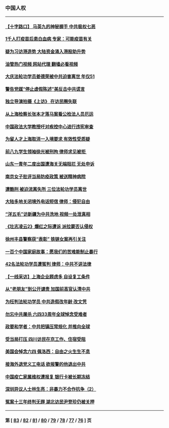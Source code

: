 ### 中国人权
---
#### [【十字路口】 马英九的神秘握手 中共极权七恶](../../pages/ncid278/n13756688.md?06110845) 
#### [1千人打疫苗后患白血病 专家：可能疫苗有关](../../pages/ncid278/n13755932.md?06110845) 
#### [疑为习访港造势 大陆资金涌入港股助升势](../../pages/ncid278/n13756127.md?06110845) 
#### [油管热门视频 网站代理 翻墙必看视频](http://209.222.30.114:81/youtube.html?06110845)
#### [大庆法轮功学员姜德荣被中共迫害离世 年仅51](../../pages/ncid278/n13755805.md?06110845) 
#### [警告党媒“停止虚假陈述”美反击中共谎言](../../pages/ncid278/n13755809.md?06110845) 
#### [独立导演拍摄《上访》 在访民圈失联](../../pages/ncid278/n13755221.md?06110845) 
#### [从上海检察长张本才落马案看公检法人员厄运](../../pages/ncid278/n13755011.md?06110845) 
#### [中国政法大学教授吁对疾控中心进行违宪审查](../../pages/ncid278/n13755348.md?06110845) 
#### [为留人才上海取消一入境要求 有效性受质疑](../../pages/ncid278/n13755114.md?06110845) 
#### [前八九学生领袖徐光被刑拘 律师求见被拒 ](../../pages/ncid278/n13755014.md?06110845) 
#### [山东一青年二度出国遭海关无端阻拦 无处申诉](../../pages/ncid278/n13754813.md?06110845) 
#### [南京女子批评当局防疫政策 被送精神病院](../../pages/ncid278/n13754790.md?06110845) 
#### [遭酷刑 被迫流离失所 三位法轮功学员离世](../../pages/ncid278/n13754229.md?06110845) 
#### [大陆多地关闭境外电话短信 律师：侵犯自由](../../pages/ncid278/n13754338.md?06110845) 
#### [“洋五毛”访新疆为中共洗地 视频一处泄真相](../../pages/ncid278/n13754220.md?06110845) 
#### [《壮志凌云2》爆红之际遭诉 派拉蒙否认侵权](../../pages/ncid278/n13754137.md?06110845) 
#### [徐州丰县警察获“表彰” 铁链女案再引关注](../../pages/ncid278/n13753946.md?06110845) 
#### [一百个中国家庭故事：愿我们的苦难能制止暴行](../../pages/ncid278/n13753117.md?06110845) 
#### [42名法轮功学员遭冤判 律师：中共不讲法律](../../pages/ncid278/n13753469.md?06110845) 
#### [【一线采访】上海企业顾虑多 自设复工条件](../../pages/ncid278/n13753011.md?06110845) 
#### [从“老朋友”到公开谴责 加国前高官认清中共](../../pages/ncid278/n13753035.md?06110845) 
#### [为枉判法轮功学员 中共造假改年龄 改文凭](../../pages/ncid278/n13752835.md?06110845) 
#### [勿忘中共屠杀 六四33周年全球悼念受难者](../../pages/ncid278/n13752461.md?06110845) 
#### [政要和学者：中共把镇压常规化 并推向全球](../../pages/ncid278/n13752426.md?06110845) 
#### [受当局打压 四川访民在京工作、住宿受阻](../../pages/ncid278/n13752175.md?06110845) 
#### [美国会悼念六四 佩洛西：自由之火生生不息](../../pages/ncid278/n13752143.md?06110845) 
#### [接海外退党义工电话 欲报警的他退出中共](../../pages/ncid278/n13750442.md?06110845) 
#### [中国疫亡家属维权遭报复 银行卡被长期冻结](../../pages/ncid278/n13751725.md?06110845) 
#### [深圳异议人士林生亮：非暴力不合作抗争（2）](../../pages/ncid278/n13750498.md?06110845) 
#### [冤案十三年终判无罪 湖北访民尹登珍仍被关押](../../pages/ncid278/n13751517.md?06110845) 

---
#### 第 [ [83](./83.md?06110845) / [82](./82.md?06110845) / [81](./81.md?06110845) / [80](./80.md?06110845) / [79](./79.md?06110845) / [78](./78.md?06110845) / [77](./77.md?06110845) / [76](./76.md?06110845) ] 页
